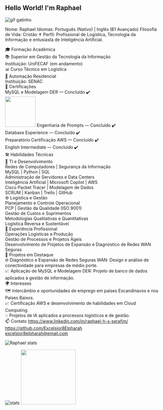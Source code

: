 ## Hello World! I'm Raphael

![gif gatinho](https://www.google.com/imgres?q=gif%20do%20gatinho%20no%20pc&imgurl=https%3A%2F%2Fmedia0.giphy.com%2Fmedia%2FmcsPU3SkKrYDdW3aAU%2Fgiphy.gif%3Fcid%3D6c09b952eszdvn67t9k3qrt6nzq09if4x5kh2hhw0r7x5l19%26ep%3Dv1_gifs_search%26rid%3Dgiphy.gif%26ct%3Dg&imgrefurl=https%3A%2F%2Fgiphy.com%2Fexplore%2Fcat-and-computer&docid=ClrHXg14R4CG_M&tbnid=oXqLsx51jOe5WM&vet=12ahUKEwips-aAhbCKAxXLLLkGHUmpB5YQM3oECBwQAA..i&w=250&h=250&hcb=2&ved=2ahUKEwips-aAhbCKAxXLLLkGHUmpB5YQM3oECBwQAA)

Nome: Raphael
Idiomas: Português (Nativo) | Inglês (B1 Avançado)
Filosofia de Vida: Cristão ✝️
Perfil: Profissional de Logística, Tecnologia da Informação e entusiasta de Inteligência Artificial.

🎓 Formação Acadêmica<br>
📚 Superior em Gestão da Tecnologia da Informação<br>
Instituição: UniFECAF (em andamento)<br>
📊 Curso Técnico em Logística<br>
🔧 Automação Residencial<br>
Instituição: SENAC<br>
🧠 Certificações <br>
MySQL e Modelagem DER — Concluído ✔️<br><img src="https://www.google.com/imgres?q=mysql%20logo&imgurl=https%3A%2F%2Flogolook.net%2Fwp-content%2Fuploads%2F2024%2F01%2FMySQL-Logo.png&imgrefurl=https%3A%2F%2Flogolook.net%2Fmysql-logo%2F&docid=gcc_ysBfJL5b7M&tbnid=JRLHg_z3IOE_hM&vet=12ahUKEwi55tnngLCKAxV5BrkGHRzVHSwQM3oECGQQAA..i&w=3840&h=2160&hcb=2&ved=2ahUKEwi55tnngLCKAxV5BrkGHRzVHSwQM3oECGQQAA" width=100px>
Engenharia de Prompts — Concluído ✔️<br>
Database Experience — Concluído ✔️<br>
Preparatório Certificação AWS — Concluído ✔️<br>
English Intermediate — Concluído ✔️<br>
🛠️ Habilidades Técnicas<br>
📂 TI e Desenvolvimento<br>
Redes de Computadores | Segurança da Informação<br>
MySQL | Python | SQL<br>
Administração de Servidores e Data Centers<br>
Inteligência Artificial | Microsoft Copilot | AWS<br>
Cisco Packet Tracer | Modelagem de Dados<br>
SCRUM | Kanban | Trello | GitHub<br>
⚙️ Logística e Gestão<br>
Planejamento e Controle Operacional<br>
PCP | Gestão da Qualidade (ISO 9001)<br>
Gestão de Custos e Suprimentos<br>
Metodologias Qualitativas e Quantitativas<br>
Logística Reversa e Sustentável<br>
💼 Experiência Profissional<br>
Operações Logísticas e Produção<br>
Gestão de Processos e Projetos Ágeis<br>
Desenvolvimento de Projetos de Expansão e Diagnóstico de Redes WAN Seguras<br>
🚀 Projetos em Destaque<br>
🌐 Diagnóstico e Expansão de Redes Seguras WAN: Design e análise de conectividade para empresas de médio porte.<br>
📈 Aplicação de MySQL e Modelagem DER: Projeto de banco de dados aplicados à gestão de informação.<br>
🌍 Interesses<br>
🗺️ Intercâmbio e oportunidades de emprego em países Escandinavos e nos Países Baixos.<br>
📈 Certificação AWS e desenvolvimento de habilidades em Cloud Computing.<br>
💡 Projetos de IA aplicados a processos logísticos e de gestão.<br>
📫 Contato
https://www.linkedin.com/in/raphael-h-s-serafim/<br>
https://github.com/Excelsior8Elpharah<br>
excelsior8elpharah@email.com<br>


![Raphael stats](https://github-readme-stats.vercel.app/api?username=Excelsior8Elpharah&shw_icons=true&theme=radical)

![stats](https://github-readme-stats.vercel.app/api/top-lang/?username=Excelsior8Elpharah&layout=compact&langs_count=7&theme=dracula)
<img loading="lazy" height="180em" src="https://github-readme-stats.vercel.app/api/top-lang/?username=Excelsior8Elpharah&layout=compact&langs_count=7&theme=dracula"/>